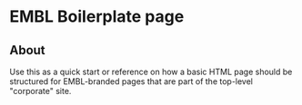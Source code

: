 # EMBL Boilerplate page

## About

Use this as a quick start or reference on how a basic HTML page should be
structured for EMBL-branded pages that are part of the top-level "corporate"
site.
